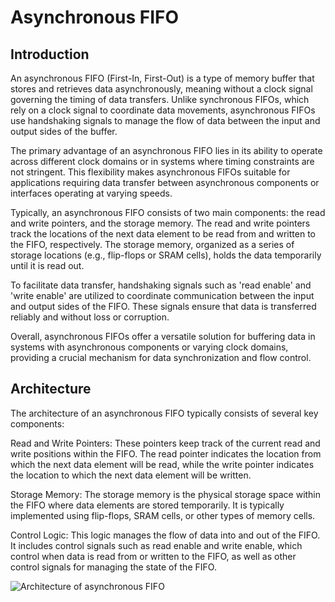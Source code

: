 # Asynchronous FIFO
## Introduction
An asynchronous FIFO (First-In, First-Out) is a type of memory buffer that stores and retrieves data asynchronously, meaning without a clock signal governing the timing of data transfers. Unlike synchronous FIFOs, which rely on a clock signal to coordinate data movements, asynchronous FIFOs use handshaking signals to manage the flow of data between the input and output sides of the buffer.

The primary advantage of an asynchronous FIFO lies in its ability to operate across different clock domains or in systems where timing constraints are not stringent. This flexibility makes asynchronous FIFOs suitable for applications requiring data transfer between asynchronous components or interfaces operating at varying speeds.

Typically, an asynchronous FIFO consists of two main components: the read and write pointers, and the storage memory. The read and write pointers track the locations of the next data element to be read from and written to the FIFO, respectively. The storage memory, organized as a series of storage locations (e.g., flip-flops or SRAM cells), holds the data temporarily until it is read out.

To facilitate data transfer, handshaking signals such as 'read enable' and 'write enable' are utilized to coordinate communication between the input and output sides of the FIFO. These signals ensure that data is transferred reliably and without loss or corruption.

Overall, asynchronous FIFOs offer a versatile solution for buffering data in systems with asynchronous components or varying clock domains, providing a crucial mechanism for data synchronization and flow control.
## Architecture
The architecture of an asynchronous FIFO typically consists of several key components:

Read and Write Pointers: These pointers keep track of the current read and write positions within the FIFO. The read pointer indicates the location from which the next data element will be read, while the write pointer indicates the location to which the next data element will be written.

Storage Memory: The storage memory is the physical storage space within the FIFO where data elements are stored temporarily. It is typically implemented using flip-flops, SRAM cells, or other types of memory cells.

Control Logic: This logic manages the flow of data into and out of the FIFO. It includes control signals such as read enable and write enable, which control when data is read from or written to the FIFO, as well as other control signals for managing the state of the FIFO.

![Architecture of asynchronous FIFO](https://github.com/Rice-MECE-Capstone-Projects/SwitchMCU/blob/main/README.assets/asynchronous_fifo.png)
